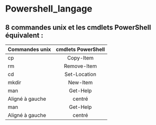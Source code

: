 # Powershell_langage

## 8 commandes unix et les cmdlets PowerShell équivalent :

| Commandes unix   | cmdlets PowerShell  |
| :--------------- |:-------------------:|
| cp               |   Copy-Item         |
| rm               |  Remove-Item        |
| cd               |  Set-Location       |
| mkdir            |    New-Item         |
| man              |   Get-Help          |
| Aligné à gauche  | centré              |
| man              |   Get-Help          |
| Aligné à gauche  | centré              |
